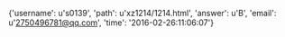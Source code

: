 {'username': u's0139', 'path': u'xz1214/1214.html', 'answer': u'B', 'email': u'2750496781@qq.com', 'time': '2016-02-26:11:06:07'}